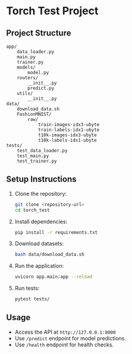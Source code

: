 # Torch Test Project

## Project Structure
```
app/
    data_loader.py
    main.py
    trainer.py
    models/
        model.py
    routers/
        __init__.py
        predict.py
    utils/
        __init__.py
data/
    download_data.sh
    FashionMNIST/
        raw/
            train-images-idx3-ubyte
            train-labels-idx1-ubyte
            t10k-images-idx3-ubyte
            t10k-labels-idx1-ubyte
tests/
    test_data_loader.py
    test_main.py
    test_trainer.py
```

## Setup Instructions
1. Clone the repository:
   ```bash
   git clone <repository-url>
   cd torch_test
   ```

2. Install dependencies:
   ```bash
   pip install -r requirements.txt
   ```

3. Download datasets:
   ```bash
   bash data/download_data.sh
   ```

4. Run the application:
   ```bash
   uvicorn app.main:app --reload
   ```

5. Run tests:
   ```bash
   pytest tests/
   ```

## Usage
- Access the API at `http://127.0.0.1:8000`
- Use `/predict` endpoint for model predictions.
- Use `/health` endpoint for health checks.